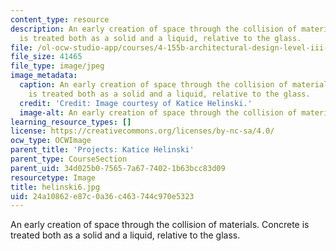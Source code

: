 ```yaml
---
content_type: resource
description: An early creation of space through the collision of materials. Concrete
  is treated both as a solid and a liquid, relative to the glass.
file: /ol-ocw-studio-app/courses/4-155b-architectural-design-level-iii-a-student-center-for-mit-fall-2004/24a10862e87c0a36c463744c970e5323_helinski6.jpg
file_size: 41465
file_type: image/jpeg
image_metadata:
  caption: An early creation of space through the collision of materials. Concrete
    is treated both as a solid and a liquid, relative to the glass.
  credit: 'Credit: Image courtesy of Katice Helinski.'
  image-alt: An early creation of space through the collision of materials.
learning_resource_types: []
license: https://creativecommons.org/licenses/by-nc-sa/4.0/
ocw_type: OCWImage
parent_title: 'Projects: Katice Helinski'
parent_type: CourseSection
parent_uid: 34d025b0-7565-7a67-7402-1b63bcc83d09
resourcetype: Image
title: helinski6.jpg
uid: 24a10862-e87c-0a36-c463-744c970e5323
---
```

An early creation of space through the collision of materials. Concrete is treated both as a solid and a liquid, relative to the glass.